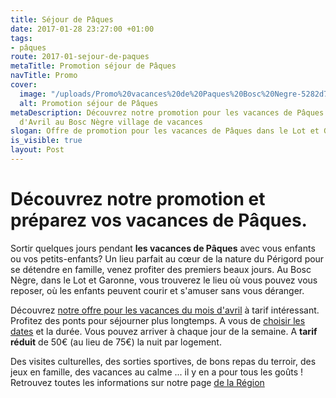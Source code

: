 ```yaml
---
title: Séjour de Pâques
date: 2017-01-28 23:27:00 +01:00
tags:
- pâques
route: 2017-01-sejour-de-paques
metaTitle: Promotion séjour de Pâques
navTitle: Promo
cover:
  image: "/uploads/Promo%20vacances%20de%20Paques%20Bosc%20Negre-5282d7.png"
  alt: Promotion séjour de Pâques
metaDescription: Découvrez notre promotion pour les vacances de Pâques tous le mois
  d'Avril au Bosc Nègre village de vacances
slogan: Offre de promotion pour les vacances de Pâques dans le Lot et Garonne
is_visible: true
layout: Post
---
```


# Découvrez notre promotion et préparez vos vacances de Pâques.

Sortir quelques jours pendant **les vacances de Pâques** avec vous enfants ou vos petits-enfants? 
Un lieu parfait au cœur de la nature du Périgord pour se détendre en famille, venez profiter des premiers beaux jours.
Au Bosc Nègre, dans le Lot et Garonne, vous trouverez le lieu où vous pouvez vous reposer, où les enfants peuvent courir et s'amuser sans vous déranger. 

Découvrez [notre offre pour les vacances du mois d'avril](https://premium.secureholiday.net/fr/14230/result?arrivalDate=01/04/2017&departureDate=08/04/2017&productType=L) à tarif intéressant. Profitez des ponts pour séjourner plus longtemps. A vous de [choisir les dates](https://premium.secureholiday.net/fr/14230/result?arrivalDate=01/04/2017&departureDate=08/04/2017&productType=L) et la durée. Vous pouvez arriver à chaque jour de la semaine. A **tarif réduit** de 50€ (au lieu de 75€) la nuit par logement. 

Des visites culturelles, des sorties sportives, de bons repas du terroir, des jeux en famille, des vacances au calme ... il y en a pour tous les goûts ! Retrouvez toutes les informations sur notre page [de la Région](/region/) 

